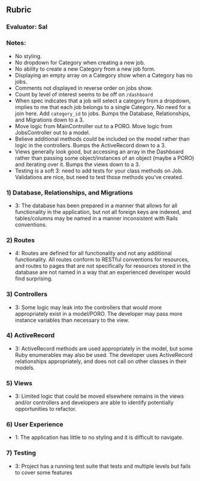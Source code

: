 ## Rubric

### Evaluator: Sal

### Notes:

* No styling.
* No dropdown for Category when creating a new job.
* No ability to create a new Category from a new job form.
* Displaying an empty array on a Category show when a Category has no jobs.
* Comments not displayed in reverse order on jobs show.
* Count by level of interest seems to be off on `/dashboard`
* When spec indicates that a job will select a category from a dropdown, implies to me that each job belongs to a single Category. No need for a join here. Add `category_id` to jobs. Bumps the Database, Relationships, and Migrations down to a 3.
* Move logic from MainController out to a PORO. Move logic from JobsController out to a model.
* Believe additional methods could be included on the model rather than logic in the controllers. Bumps the ActiveRecord down to a 3.
* Views generally look good, but accessing an array in the Dashboard rather than passing some object/instances of an object (maybe a PORO) and iterating over it. Bumps the views down to a 3.
* Testing is a soft 3: need to add tests for your class methods on Job. Validations are nice, but need to test those methods you've created.

### 1) Database, Relationships, and Migrations

* 3: The database has been prepared in a manner that allows for all functionality in the application, but not all foreign keys are indexed, and tables/columns may be named in a manner inconsistent with Rails conventions.

### 2) Routes

* 4: Routes are defined for all functionality and not any additional functionality. All routes conform to RESTful conventions for resources, and routes to pages that are not specifically for resources stored in the database are not named in a way that an experienced developer would find surprising.

### 3) Controllers

* 3: Some logic may leak into the controllers that would more appropriately exist in a model/PORO. The developer may pass more instance variables than necessary to the view.


### 4) ActiveRecord

* 3: ActiveRecord methods are used appropriately in the model, but some Ruby enumerables may also be used. The developer uses ActiveRecord relationships appropriately, and does not call on other classes in their models.


### 5) Views

* 3: Limited logic that could be moved elsewhere remains in the views and/or controllers and developers are able to identify potentially opportunities to refactor.

### 6) User Experience

* 1: The application has little to no styling and it is difficult to navigate.

### 7) Testing

* 3: Project has a running test suite that tests and multiple levels but fails to cover some features
